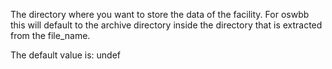The directory where you want to store the data of the facility.
For oswbb this will default to the archive directory inside the directory that is extracted from the file_name.

The default value is: undef

